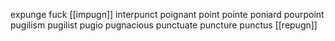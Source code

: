  expunge
 fuck
 [[impugn]]
 interpunct
 poignant
 point
 pointe
 poniard
 pourpoint
 pugilism
 pugilist
 pugio
 pugnacious
 punctuate
 puncture
 punctus
 [[repugn]]